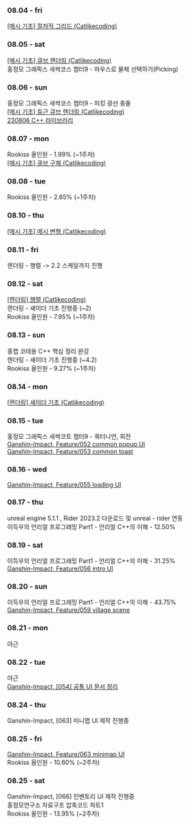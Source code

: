 ### 08.04 - fri

[[메시 기초] 절차적 그리드 (Catlikecoding)](https://doobudubu.tistory.com/329)

### 08.05 - sat

[[메시 기초] 큐브 렌더링 (Catlikecoding)](https://doobudubu.tistory.com/330)<br>
홍정모 그래픽스 새싹코스 챕터9 - 마우스로 물체 선택하기(Picking)

### 08.06 - sun
홍정모 그래픽스 새싹코스 챕터9 - 피킹 광선 충돌<br>
[[메시 기초] 둥근 큐브 렌더링 (Catlikecoding)](https://doobudubu.tistory.com/331)<br>
[230806 C++ 라이브러리](https://doobudubu.tistory.com/332)

### 08.07 - mon
Rookiss 올인원 - 1.99% (~1주차)<br>
[[메시 기초] 큐브 구체 (Catlikecoding)](https://doobudubu.tistory.com/333)

### 08.08 - tue
Rookiss 올인원 - 2.65% (~1주차)<br>

### 08.10 - thu
[[메시 기초] 메시 변형 (Catlikecoding)](https://doobudubu.tistory.com/334)

### 08.11 - fri
렌더링 - 행렬 -> 2.2 스케일까지 진행

### 08.12 - sat
[[렌더링] 행렬 (Catlikecoding)](https://doobudubu.tistory.com/335)<br>
렌더링 - 셰이더 기초 진행중 (~2)<br>
Rookiss 올인원 - 7.95% (~1주차)<br>

### 08.13 - sun
홍랩 코테용 C++ 핵심 정리 완강<br>
렌더링 - 셰이더 기초 진행중 (~4.2)<br>
Rookiss 올인원 - 9.27% (~1주차)<br>

### 08.14 - mon
[[렌더링] 셰이더 기초 (Catlikecoding)](https://doobudubu.tistory.com/336)

### 08.15 - tue
홍정모 그래픽스 새싹코트 챕터9 - 쿼터니언, 회전<br>
[Ganshin-Impact, Feature/052 common popup UI](https://github.com/eugene-doobu/Ganshin-Impact/pull/94)<br>
[Ganshin-Impact, Feature/053 common toast](https://github.com/eugene-doobu/Ganshin-Impact/pull/95)

### 08.16 - wed
[Ganshin-Impact, Feature/055 loading UI](https://github.com/eugene-doobu/Ganshin-Impact/pull/97)

### 08.17 - thu
unreal engine 5.1.1 , Rider 2023.2 다운로드 및 unreal - rider 연동<br>
이득우의 언리얼 프로그래밍 Part1 - 언리얼 C++의 이해 - 12.50%

### 08.19 - sat
이득우의 언리얼 프로그래밍 Part1 - 언리얼 C++의 이해 - 31.25%<br>
[Ganshin-Impact, Feature/056 intro UI](https://github.com/eugene-doobu/Ganshin-Impact/pull/98)

### 08.20 - sun
이득우의 언리얼 프로그래밍 Part1 - 언리얼 C++의 이해 - 43.75%<br>
[Ganshin-Impact, Feature/059 village scene](https://github.com/eugene-doobu/Ganshin-Impact/pull/102)

### 08.21 - mon

야근

### 08.22 - tue

야근<br>
[Ganshin-Impact, [054] 공통 UI 문서 정리](https://github.com/eugene-doobu/Ganshin-Impact/issues/90)


### 08.24 - thu

Ganshin-Impact, [063] 미니맵 UI 제작 진행중

### 08.25 - fri

[Ganshin-Impact, Feature/063 minimap UI](https://github.com/eugene-doobu/Ganshin-Impact/pull/112)<br>
Rookiss 올인원 - 10.60% (~2주차)

### 08.25 - sat

Ganshin-Impact, [066] 인벤토리 UI 제작 진행중<br>
홍정모연구소 자료구조 압축코드 파트1<br>
Rookiss 올인원 - 13.95% (~2주차)